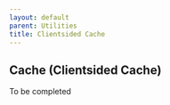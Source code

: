 ```yaml
---
layout: default
parent: Utilities
title: Clientsided Cache
---
```


## Cache (Clientsided Cache)
To be completed
